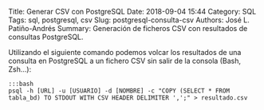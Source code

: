 Title: Generar CSV con PostgreSQL
Date: 2018-09-04 15:44
Category: SQL
Tags: sql, postgresql, csv
Slug: postgresql-consulta-csv
Authors: José L. Patiño-Andrés
Summary: Generación de ficheros CSV con resultados de consultas PostgreSQL.

Utilizando el siguiente comando podemos volcar los resultados de una consulta en
PostgreSQL a un fichero CSV sin salir de la consola (Bash, Zsh...):

    :::bash
    psql -h [URL] -u [USUARIO] -d [NOMBRE] -c "COPY (SELECT * FROM tabla_bd) TO STDOUT WITH CSV HEADER DELIMITER ',';" > resultado.csv
